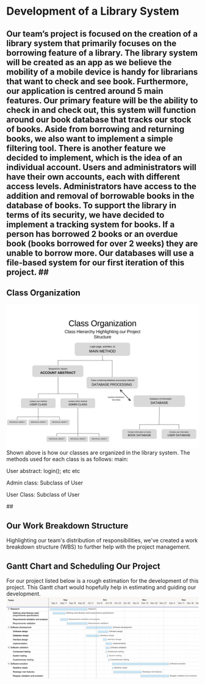 # Development of a Library System
Our team’s project is focused on the creation of a library system that primarily focuses on the borrowing feature of a library. The library system will be created as an app as we believe the mobility of a mobile device is handy for librarians that want to check and see book. Furthermore, our application is centred around 5 main features. Our primary feature will be the ability to check in and check out, this system will function around our book database that tracks our stock of books. Aside from borrowing and returning books, we also want to implement a simple filtering tool. There is another feature we decided to implement, which is the idea of an individual account. Users and administrators will have their own accounts, each with different access levels. Administrators have access to the addition and removal of borrowable books in the database of books. To support the library in terms of its security, we have decided to implement a tracking system for books. If a person has borrowed 2 books or an overdue book (books borrowed for over 2 weeks) they are unable to borrow more. Our databases will use a file-based system for our first iteration of this project. 
##<H2>Class Organization</H2>
![alt text](https://github.com/310g17/librarySystem/blob/main/rscforReadme/Class%20Organization%20Structure.jpg)
Shown above is how our classes are organized in the library system. The methods used for each class is as follows:
main:
-----

User abstract:
login();
etc etc

Admin class: Subclass of User

User Class: Subclass of User


##<H2>Our Work Breakdown Structure</H2>
Highlighting our team's distribution of responsibilities, we've created a work breakdown structure (WBS) to further help with the project management.
## <H2>Gantt Chart and Scheduling Our Project</H2>
For our project listed below is a rough estimation for the development of this project. This Gantt chart would hopefully help in estimating and guiding our development.
![alt text](https://github.com/310g17/librarySystem/blob/main/rscforReadme/GanntChart_Final.jpeg)
